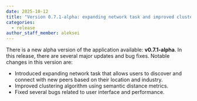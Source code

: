 ```yaml
---
date: 2025-10-12
title: "Version 0.7.1-alpha: expanding network task and improved clustering"
categories:
  - release
author_staff_member: aleksei
---
```


There is a new alpha version of the application available: **v0.7.1-alpha**. In this release, there are several major updates and bug fixes. Notable changes in this version are:

- Introduced expanding network task that allows users to discover and connect with new peers based on their location and industry.
- Improved clustering algorithm using semantic distance metrics.
- Fixed several bugs related to user interface and performance.

